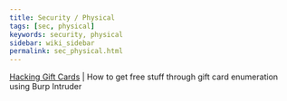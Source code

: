```yaml
---
title: Security / Physical
tags: [sec, physical]
keywords: security, physical
sidebar: wiki_sidebar
permalink: sec_physical.html
---
```



[Hacking Gift Cards](https://www.solutionary.com/resource-center/blog/2015/12/hacking-gift-cards/) | How to get free stuff through gift card enumeration using Burp Intruder 
